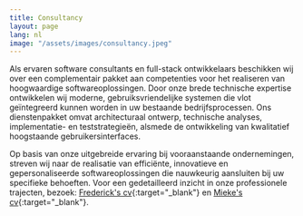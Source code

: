 ```yaml
---
title: Consultancy
layout: page
lang: nl
image: "/assets/images/consultancy.jpeg"
---
```


Als ervaren software consultants en full-stack ontwikkelaars beschikken wij over een complementair pakket aan competenties voor het realiseren van hoogwaardige softwareoplossingen. Door onze brede technische expertise ontwikkelen wij moderne, gebruiksvriendelijke systemen die vlot geïntegreerd kunnen worden in uw bestaande bedrijfsprocessen. Ons dienstenpakket omvat architecturaal ontwerp, technische analyses, implementatie- en teststrategieën, alsmede de ontwikkeling van kwalitatief hoogstaande gebruikersinterfaces.

Op basis van onze uitgebreide ervaring bij vooraanstaande ondernemingen, streven wij naar de realisatie van efficiënte, innovatieve en gepersonaliseerde softwareoplossingen die nauwkeurig aansluiten bij uw specifieke behoeften. Voor een gedetailleerd inzicht in onze professionele trajecten, bezoek:
[Frederick's cv](https://fgaens.github.io/curriculum-vitae/){:target="_blank"} en [Mieke's cv](https://mi3k3.github.io/curriculum-vitae/){:target="_blank"}.